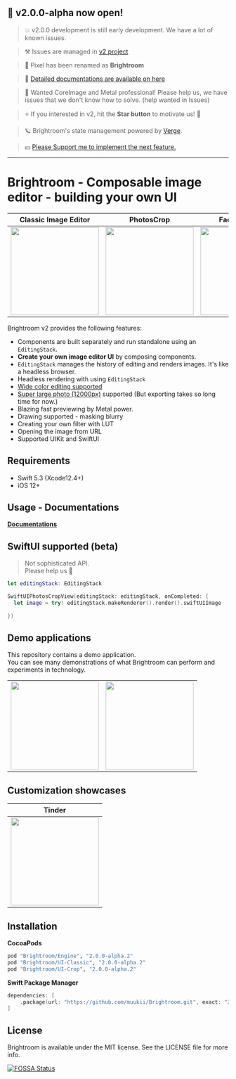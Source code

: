 ## 🎉 v2.0.0-alpha now open!

> 💥 v2.0.0 development is still early development. We have a lot of known issues.

> ⚒ Issues are managed in [v2 project](https://github.com/muukii/Brightroom/projects/2)

> 📌 Pixel has been renamed as **Brightroom**

> 📖 [Detailed documentations are available on here](https://www.notion.so/muukii/Brightroom-d4c59b37610a49de8a14131d24cd6162)

> 🎈 Wanted CoreImage and Metal professional! Please help us, we have issues that we don't know how to solve. (help wanted in Issues)

> ⭐️ If you interested in v2, hit the **Star button** to motivate us! 🤠

> 🪐 Brightroom's state management powered by [Verge](https://github.com/VergeGroup/Verge).

> 💵 [Please Support me to implement the next feature.](https://github.com/sponsors/muukii)

---

# Brightroom - Composable image editor - building your own UI

| Classic Image Editor | PhotosCrop | Face detection | Masking component |
| --- | --- | --- | --- |
| <img width=200px src="https://user-images.githubusercontent.com/1888355/112865486-c9154880-90f3-11eb-89eb-bc55f924f517.gif" /> | <img width=200px src=https://user-images.githubusercontent.com/1888355/112720381-4ea4c700-8f41-11eb-8ec3-2446518ded1b.gif /> | <img width=200px src=https://user-images.githubusercontent.com/1888355/112720303-cde5cb00-8f40-11eb-941f-c134368b87c5.gif /> | <img width=200px src=https://user-images.githubusercontent.com/1888355/112927084-6487d700-914f-11eb-86a5-28f9373285e6.gif /> |

Brightroom v2 provides the following features:
- Components are built separately and run standalone using an `EditingStack`.
- **Create your own image editor UI** by composing components.
- `EditingStack` manages the history of editing and renders images. It's like a headless browser.
- Headless rendering with using `EditingStack`
- [Wide color editing supported](https://instagram-engineering.com/bringing-wide-color-to-instagram-5a5481802d7d)
- [Super large photo (12000px)](https://visibleearth.nasa.gov/img/temp.png) supported (But exporting takes so long time for now.)
- Blazing fast previewing by Metal power.
- Drawing supported - masking blurry
- Creating your own filter with LUT
- Opening the image from URL
- Supported UIKit and SwiftUI

## Requirements

* Swift 5.3 (Xcode12.4+)
* iOS 12+

## Usage - Documentations

<b><a href="https://www.notion.so/muukii/Brightroom-d4c59b37610a49de8a14131d24cd6162">Documentations</a></b>

## SwiftUI supported (beta)

> Not sophisticated API.  
> Please help us 🤲

```swift
let editingStack: EditingStack

SwiftUIPhotosCropView(editingStack: editingStack, onCompleted: {
  let image = try! editingStack.makeRenderer().render().swiftUIImage
  
})
```

## Demo applications

This repository contains a demo application.  
You can see many demonstrations of what Brightroom can perform and experiments in technology.

|||
|---|---|
|<img width=200px src=https://user-images.githubusercontent.com/1888355/113339348-4bf10a00-9365-11eb-915b-dc9e54801fcd.PNG />|<img width=200px src=https://user-images.githubusercontent.com/1888355/113339357-4dbacd80-9365-11eb-80a5-53792b616360.PNG />|

## Customization showcases

| Tinder | 
| --- |
| <img width=200px src="https://user-images.githubusercontent.com/1888355/112861131-7cc80980-90ef-11eb-9d43-8c706abeb9d5.png" /> | 


## Installation

**CocoaPods**

```ruby
pod "Brightroom/Engine", "2.0.0-alpha.2"
pod "Brightroom/UI-Classic", "2.0.0-alpha.2"
pod "Brightroom/UI-Crop", "2.0.0-alpha.2"
```

**Swift Package Manager**

```swift
dependencies: [
    .package(url: "https://github.com/muukii/Brightroom.git", exact: "2.0.0-alpha.2")
]
```

## License

Brightroom is available under the MIT license. See the LICENSE file for more info.

[![FOSSA Status](https://app.fossa.io/api/projects/git%2Bgithub.com%2Fmuukii%2FPixel.svg?type=large)](https://app.fossa.io/projects/git%2Bgithub.com%2Fmuukii%2FPixel?ref=badge_large)
